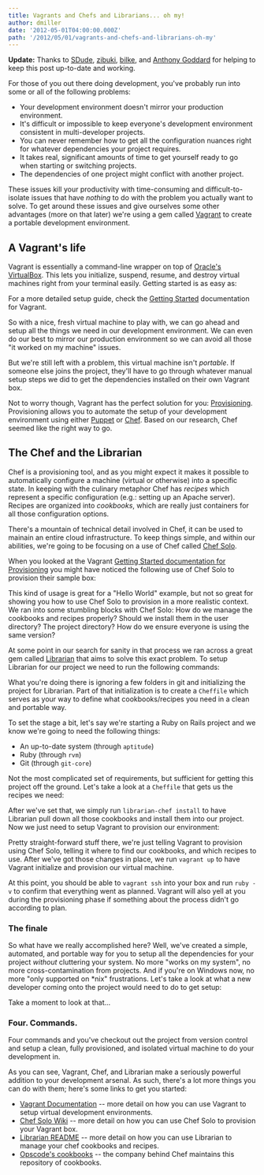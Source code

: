 ```yaml
---
title: Vagrants and Chefs and Librarians... oh my!
author: dmiller
date: '2012-05-01T04:00:00.000Z'
path: '/2012/05/01/vagrants-and-chefs-and-librarians-oh-my'
---
```


**Update:** Thanks to [SDude]({{page.url}}#comment-677428811),
[zibuki]({{page.url}}#comment-584010225),
[bilke]({{page.url}}#comment-537553234), and
[Anthony Goddard]({{page.url}}#comment-521570237) for helping to keep this post
up-to-date and working.

For those of you out there doing development, you've probably run into some or
all of the following problems:

- Your development environment doesn't mirror your production environment.
- It's difficult or impossible to keep everyone's development environment
  consistent in multi-developer projects.
- You can never remember how to get all the configuration nuances right for
  whatever dependencies your project requires.
- It takes real, significant amounts of time to get yourself ready to go when
  starting or switching projects.
- The dependencies of one project might conflict with another project.

These issues kill your productivity with time-consuming and difficult-to-isolate
issues that have _nothing_ to do with the problem you actually want to solve. To
get around these issues and give ourselves some other advantages (more on that
later) we're using a gem called [Vagrant](http://vagrantup.com) to create a
portable development environment.

## A Vagrant's life

Vagrant is essentially a command-line wrapper on top of
[Oracle's VirtualBox](http://www.virtualbox.org/). This lets you initialize,
suspend, resume, and destroy virtual machines right from your terminal easily.
Getting started is as easy as:

<script src="https://gist.github.com/2564740.js?file=vagrant"></script>

For a more detailed setup guide, check the
[Getting Started](http://vagrantup.com/v1/docs/getting-started/index.html)
documentation for Vagrant.

So with a nice, fresh virtual machine to play with, we can go ahead and setup
all the things we need in our development environment. We can even do our best
to mirror our production environment so we can avoid all those "it worked on my
machine" issues.

But we're still left with a problem, this virtual machine isn't _portable_. If
someone else joins the project, they'll have to go through whatever manual setup
steps we did to get the dependencies installed on their own Vagrant box.

Not to worry though, Vagrant has the perfect solution for you:
[Provisioning](http://vagrantup.com/v1/docs/getting-started/provisioning.html).
Provisioning allows you to automate the setup of your development environment
using either [Puppet](http://puppetlabs.com/puppet/what-is-puppet/) or
[Chef](http://wiki.opscode.com/display/chef/Home). Based on our research, Chef
seemed like the right way to go.

## The Chef and the Librarian

Chef is a provisioning tool, and as you might expect it makes it possible to
automatically configure a machine (virtual or otherwise) into a specific state.
In keeping with the culinary metaphor Chef has _recipes_ which represent a
specific configuration (e.g.: setting up an Apache server). Recipes are
organized into _cookbooks_, which are really just containers for all those
configuration options.

There's a mountain of technical detail involved in Chef, it can be used to
mainain an entire cloud infrastructure. To keep things simple, and within our
abilities, we're going to be focusing on a use of Chef called
[Chef Solo](http://wiki.opscode.com/display/chef/Chef+Solo).

When you looked at the Vagrant
[Getting Started documentation for Provisioning](http://vagrantup.com/v1/docs/getting-started/provisioning.html)
you might have noticed the following use of Chef Solo to provision their sample
box:

<script src="https://gist.github.com/2564740.js?file=Vagrantfile-Getting-Started"></script>

This kind of usage is great for a "Hello World" example, but not so great for
showing you how to use Chef Solo to provision in a more realistic context. We
ran into some stumbling blocks with Chef Solo: How do we manage the cookbooks
and recipes properly? Should we install them in the user directory? The project
directory? How do we ensure everyone is using the same version?

At some point in our search for sanity in that process we ran across a great gem
called [Librarian](https://github.com/applicationsonline/librarian) that aims to
solve this exact problem. To setup Librarian for our project we need to run the
following commands:

<script src="https://gist.github.com/2564740.js?file=librarian"></script>

What you're doing there is ignoring a few folders in git and initializing the
project for Librarian. Part of that initialization is to create a `Cheffile`
which serves as your way to define what cookbooks/recipes you need in a clean
and portable way.

To set the stage a bit, let's say we're starting a Ruby on Rails project and we
know we're going to need the following things:

- An up-to-date system (through `aptitude`)
- Ruby (through `rvm`)
- Git (through `git-core`)

Not the most complicated set of requirements, but sufficient for getting this
project off the ground. Let's take a look at a `Cheffile` that gets us the
recipes we need:

<script src="https://gist.github.com/2564740.js?file=Cheffile"></script>

After we've set that, we simply run `librarian-chef install` to have Librarian
pull down all those cookbooks and install them into our project. Now we just
need to setup Vagrant to provision our environment:

<script src="https://gist.github.com/2564740.js?file=Vagrantfile"></script>

Pretty straight-forward stuff there, we're just telling Vagrant to provision
using Chef Solo, telling it where to find our cookbooks, and which recipes to
use. After we've got those changes in place, we run `vagrant up` to have Vagrant
initialize and provision our virtual machine.

At this point, you should be able to `vagrant ssh` into your box and run `ruby -v` to confirm that everything went as planned. Vagrant will also yell at you
during the provisioning phase if something about the process didn't go according
to plan.

### The finale

So what have we really accomplished here? Well, we've created a simple,
automated, and portable way for you to setup all the dependencies for your
project _without_ cluttering your system. No more "works on my system", no more
cross-contamination from projects. And if you're on Windows now, no more "only
supported on \*nix" frustrations. Let's take a look at what a new developer
coming onto the project would need to do to get setup:

<script src="https://gist.github.com/2564740.js?file=finale"></script>

Take a moment to look at that...

### Four. Commands.

Four commands and you've checkout out the project from version control and setup
a clean, fully provisioned, and isolated virtual machine to do your development
in.

As you can see, Vagrant, Chef, and Librarian make a seriously powerful addition
to your development arsenal. As such, there's a lot more things you can do with
them; here's some links to get you started:

- [Vagrant Documentation](http://vagrantup.com/v1/docs/index.html) -- more
  detail on how you can use Vagrant to setup virtual development environments.
- [Chef Solo Wiki](http://wiki.opscode.com/display/chef/Chef+Solo) -- more
  detail on how you can use Chef Solo to provision your Vagrant box.
- [Librarian README](https://github.com/applicationsonline/librarian/blob/master/README.md)
  -- more detail on how you can use Librarian to manage your chef cookbooks and
  recipes.
- [Opscode's cookbooks](https://github.com/opscode/cookbooks) -- the company
  behind Chef maintains this repository of cookbooks.
